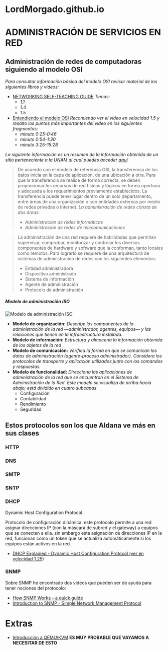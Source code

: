 # LordMorgado.github.io

# ADMINISTRACIÓN DE SERVICIOS EN RED

## Administración de redes de computadoras siguiendo al modelo OSI

*Para consultar información básica del modelo OSI revisar material de los siguientes libros y videos:*
- [NETWORKING SELF-TEACHING GUIDE](https://drive.google.com/file/d/164hMSjoF682H_lQERSIUefKapGsBagEm/view?usp=sharing) _Temas:_
  - *1.1*
  - *1.4*
  - *1.5*
- [Entendiendo el modelo OSI](https://www.youtube.com/watch?v=CnNRdJgeMo8&ab_channel=EliezerDeLe%C3%B3n) _Recomiendo ver el video en velocidad 1.5 y resalto los puntos más importantes del video en los siguientes fragmentos:_
  - *minuto 0:25-0:46*
  - *minuto 0:54-1:30*
  - *minuto 3:25-15:28*

*La siguiente información es un resumen de la información obtenida de un sitio perteneciente a la UNAM al cual puedes acceder [aquí](https://programas.cuaed.unam.mx/repositorio/moodle/pluginfile.php/931/mod_resource/content/4/contenido/index.html)*

> De acuerdo con el modelo de referencia OSI, la transferencia de los datos inicia en la capa de aplicación, de una ubicación a otra. Para que la transferencia se realice de forma correcta, se deben proporcionar los recursos de red físicos y lógicos en forma oportuna y adecuada a los requerimientos previamente establecidos. La transferencia puede tener lugar dentro de un solo departamento, entre áreas de una organización o con entidades externas por medio de redes privadas o Internet.
*La administración de redes consta de dos áreas:*
>- *Administración de redes informáticas*
>- *Administración de redes de telecomunicaciones*

>La administración de una red requiere de habilidades que permitan supervisar, comprobar, monitorizar y controlar los diversos componentes de hardware y software que la conforman, tanto locales como remotos. Para lograrlo se requiere de una arquitectura de sistemas de administración de redes con los siguientes elementos:
>- Entidad administradora
>- Dispositivo administrado
>- Sistema de información
>- Agente de administración
>- Protocolo de administración
##### Modelo de administración ISO
![Modelo de administración ISO](https://programas.cuaed.unam.mx/repositorio/moodle/pluginfile.php/931/mod_resource/content/4/contenido/img/esquema1.png)

- __Modelo de organización:__ _Describe los componentes de la administración de la red —administrador, agentes, equipos— y las relaciones que tienen en la infraestructura instalada._
- __Modelo de información:__ _Estructura y almacena la información obtenida de los objetos de la red_
- __Modelo de comunicación:__ _Verifica la forma en que se comunican los datos de administración (agente-proceso administrador). Considera los protocolos de transporte y aplicación utilizados junto con los comandos y respuestas._
- __Modelo de funcionalidad:__ _Direcciona las aplicaciones de administración de la red que se encuentran en el Sistema de Administración de la Red. Este modelo se visualiza de arriba hacia abajo; está dividido en cuatro subcapas_
  - Configuración 
  - Contabilidad
  - Rendimiento 
  - Seguridad 
 
## Estos protocolos son los que Aldana ve más en sus clases  
### HTTP
### DNS
### SMTP
### SNTP
### DHCP
Dynamic Host Configuration Protocol.

Protocolo de configuración dinámica. este protocolo permite a una red asignar direcciones IP (con la máscara de subred y el gateway) a equipos que se conecten a ella. sin embargo esta asignación de direcciones IP en la red, funcionan como un token que se actualiza automáticamente si los equipos están activos en la red.
- [DHCP Explained - Dynamic Host Configuration Protocol (ver en velocidad 1.25)](https://www.youtube.com/watch?v=e6-TaH5bkjo)
### SNMP
Sobre SNMP he encontrado dos videos que pueden ser de ayuda para tener nociones del protocolo: 
- [How SNMP Works - a quick guide](https://www.youtube.com/watch?v=2IXP0TkwNJU&ab_channel=nagiosvideo)
- [Introduction to SNMP - Simple Network Management Protocol](https://www.youtube.com/watch?v=ZX-XGQoISHQ&ab_channel=ElitheComputerGuy)

# Extras
- [Introducción a QEMU/KVM](https://www.youtube.com/watch?v=NGN9p4pulFM&feature=youtu.be&ab_channel=ParrotOSSchool) __ES MUY PROBABLE QUE VAYAMOS A NECESITAR DE ESTO__

